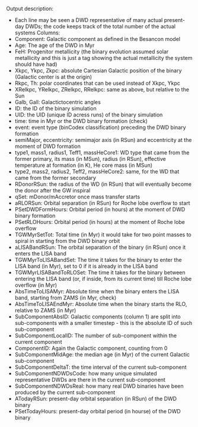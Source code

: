 Output description:
- Each line may be seen a DWD representative of many actual present-day DWDs; the code keeps track of the total number of the actual systems
Columns:
- Component: Galactic component as defined in the Besancon model
- Age: The age of the DWD in Myr
- FeH: Progenitor metallicity (the binary evolution assumed solar metallicity and this is just a tag showing the actual metallicity the system should have had)
- Xkpc, Ykpc, Zkpc: absolute Cartesian Galactic position of the binary (Galactic center is at the origin)
- Rkpc, Th: polar coordinates that can be used instead of Xkpc, Ykpc
- XRelkpc, YRelkpc, ZRelkpc, RRelkpc: same as above, but relative to the Sun
- Galb, Gall: Galactictocentric angles
- ID: the ID of the binary simulation
- UID: the UID (unique ID acress runs) of the binary simulation
- time: time in Myr or the DWD binary formation (check)
- event: event type (binCodex classification) preceding the DWD binary formation
- semiMajor, eccentricity: semimajor axis (in RSun) and eccentricity at the moment of DWD formation
- type1, mass1, radius1, Teff1, massHeCore1: WD type that came from the former primary, its mass (in MSun), radius (in RSun), effective temperature at formation (in K), He core mass (in MSun)
- type2, mass2, radius2, Teff2, massHeCore2: same, for the WD that came from the former secondary
- RDonorRSun: the radius of the WD (in RSun) that will eventually become the donor after the GW inspiral
- qSet: mDonor/mAccretor once mass transfer starts
- aRLORSun: Orbital separation (in RSun) for Roche lobe overflow to start
- PSetDWDFormHours: Orbital period (in hours) at the moment of DWD binary formation
- PSetRLOHours: Orbital period (in hours) at the moment of Roche lobe overflow
- TGWMyrSetTot: Total time (in Myr) it would take for two point masses to spiral in starting from the DWD binary orbit
- aLISABandRSun: The orbital separation of the binary (in RSun) once it enters the LISA band
- TGWMyrToLISABandSet: The time it takes for the binary to enter the LISA band (in Myr), set to 0 if it is already in the LISA band
- TGWMyrLISABandToRLOSet: The time it takes for the binary between entering the LISA band (or, if inside, from its current time) till Roche lobe overflow (in Myr)
- AbsTimeToLISAMyr: Absolute time when the binary enters the LISA band, starting from ZAMS (in Myr, check)
- AbsTimeToLISAEndMyr: Absolute time when the binary starts the RLO, relative to ZAMS (in Myr)
- SubComponentAbsID: Galactic components (column 1) are split into sub-components with a smaller timestep - this is the absolute ID of such sub-component
- SubComponentLocalID: The number of sub-component within the current component
- ComponentID: Again the Galactic component, counting from 0
- SubComponentMidAge: the median age (in Myr) of the current Galactic sub-component
- SubComponentDeltaT: the time interval of the current sub-component
- SubComponentNDWDsCode: how many unique simulated representative DWDs are there in the current sub-component
- SubComponentNDWDsReal: how many real DWD binaries have been produced by the current sub-component
- ATodayRSun: present-day orbital separation (in RSun) of the DWD binary
- PSetTodayHours: present-day orbital period (in hourse) of the DWD binary
